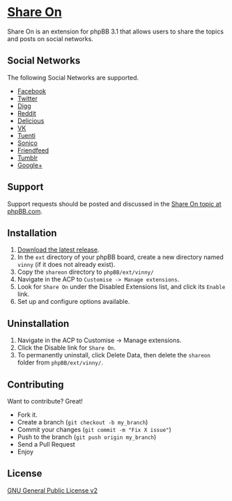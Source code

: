 [Share On](http://www.phpbb.com/customise/db/mod/share_on/)
=============

Share On is an extension for phpBB 3.1 that allows users to share the topics and posts on social networks.


Social Networks
-------
The following Social Networks are supported.
* [Facebook](https://www.facebook.com/)
* [Twitter](http://twitter.com/)
* [Digg](http://digg.com/)
* [Reddit](http://www.reddit.com/)
* [Delicious](https://delicious.com/)
* [VK](http://vk.com/)
* [Tuenti](http://www.tuenti.com/)
* [Sonico](http://www.sonico.com/)
* [Friendfeed](http://friendfeed.com/)
* [Tumblr](https://www.tumblr.com/)
* [Google+](https://plus.google.com/)


Support
------------
Support requests should be posted and discussed in the [Share On topic at phpBB.com](https://www.phpbb.com/customise/db/extension/shareon/support).

Installation
------------
1. [Download the latest release](https://github.com/vinny/Share-On/archive/extension.zip).
2. In the `ext` directory of your phpBB board, create a new directory named `vinny` (if it does not already exist).
3. Copy the `shareon` directory to `phpBB/ext/vinny/`
4. Navigate in the ACP to `Customise -> Manage extensions`.
5. Look for `Share On` under the Disabled Extensions list, and click its `Enable` link.
6. Set up and configure options available.

Uninstallation
------------
1. Navigate in the ACP to Customise -> Manage extensions.
2. Click the Disable link for `Share On`.
3. To permanently uninstall, click Delete Data, then delete the `shareon` folder from `phpBB/ext/vinny/`.


Contributing
------------
Want to contribute? Great!
* Fork it.
* Create a branch (`git checkout -b my_branch`)
* Commit your changes (`git commit -m "Fix X issue"`)
* Push to the branch (`git push origin my_branch`)
* Send a Pull Request
* Enjoy


License
------------
[GNU General Public License v2](http://opensource.org/licenses/GPL-2.0)
